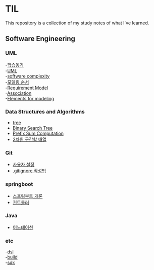 # TIL
This repository is a collection of my study notes of what I've learned.

## Software Engineering
### UML
-[학습동기](UML/head.md)</br>
-[UML](UML/UML.md)</br>
-[software complexity](UML/software-complexity.md)</br>
-[모델링 순서](UML/modeling-process.md)</br>
-[Requirement Model](UML/requirement_model.md)</br>
-[Association](UML/association.md)</br>
-[Elements for modeling](UML/elements-for-modeling.md)</br>


### Data Structures and Algorithms
- [tree](DSA/tree.md)</br>
- [Binary Search Tree](DSA/BST.md)</br>
- [Prefix Sum Computation](DSA/prefex-computation.md)</br>
- [2차원 구간합 배열](DSA/2d-prefix-permutation.md)</br>

### Git
- [사용자 설정](Tools/Git/git-configuration.md)</br>
- [.gitignore 작성법](Tools/Git/gitignored.md)</br>

### springboot
- [스프링부트 개론](springboot/abstract.md)</br>
- [컨트롤러](springboot/MVC/controller.md)</br>

### Java
- [어노테이션](java/annotation.md)</br>

### etc
-[dsl](etc/dsl.md)</br>
-[build](etc/build.md)</br>
-[sdk](etc/sdk.md)</br>








